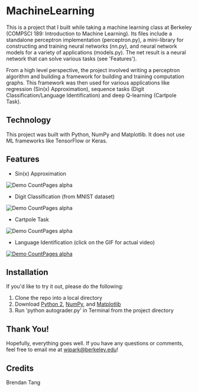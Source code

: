 # MachineLearning
This is a project that I built while taking a machine learning class at Berkeley (COMPSCI 189: Introduction to Machine Learning). Its files include a standalone perceptron implementation (perceptron.py), a mini-library for constructing and training neural networks (nn.py), and neural network models for a variety of applications (models.py). The net result is a neural network that can solve various tasks (see 'Features').

From a high level perspective, the project involved writing a perceptron algorithm and building a framework for building and training computation graphs. This framework was then used for various applications like regression (Sin(x) Approximation), sequence tasks (Digit Classification/Language Identification) and deep Q-learning (Cartpole Task). 

## Technology
This project was built with Python, NumPy and Matplotlib. It does not use ML frameworks like TensorFlow or Keras. 

## Features
- Sin(x) Approximation

![Demo CountPages alpha](https://j.gifs.com/APO839.gif)

- Digit Classification (from MNIST dataset)

![Demo CountPages alpha](https://j.gifs.com/9QX35z.gif)

- Cartpole Task

![Demo CountPages alpha](https://j.gifs.com/Q0LA4G.gif)

- Language Identification (click on the GIF for actual video)

[![Demo CountPages alpha](https://j.gifs.com/KZEAJx.gif)](https://youtu.be/xbInUCg2tbU)

## Installation
If you'd like to try it out, please do the following:
1) Clone the repo into a local directory 
2) Download [Python 2](https://www.python.org/download/releases/2.7.8/), [NumPy](https://docs.scipy.org/doc/numpy-1.13.0/user/install.html), and [Matplotlib](https://matplotlib.org/users/installing.html)
3) Run 'python autograder.py' in Terminal from the project directory

## Thank You!
Hopefully, everything goes well. If you have any questions or comments, feel free to email me at wjpark@berkeley.edu! 

## Credits
Brendan Tang
